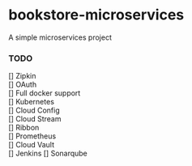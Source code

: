 # bookstore-microservices
A simple microservices project

### TODO

[] Zipkin  
[] OAuth  
[] Full docker support  
[] Kubernetes  
[] Cloud Config  
[] Cloud Stream  
[] Ribbon  
[] Prometheus  
[] Cloud Vault  
[] Jenkins
[] Sonarqube

